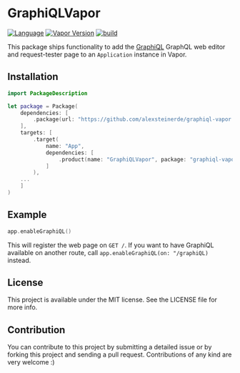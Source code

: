 # GraphiQLVapor
[![Language](https://img.shields.io/badge/Swift-5.4-brightgreen.svg)](http://swift.org)
[![Vapor Version](https://img.shields.io/badge/Vapor-4-F6CBCA.svg)](http://vapor.codes)
[![build](https://github.com/alexsteinerde/graphiql-vapor/workflows/build/badge.svg)](https://github.com/alexsteinerde/graphiql-vapor/actions)

This package ships functionality to add the [GraphiQL](https://github.com/graphql/graphiql) GraphQL web editor and request-tester page to an `Application` instance in Vapor.

## Installation
```swift
import PackageDescription

let package = Package(
    dependencies: [
        .package(url: "https://github.com/alexsteinerde/graphiql-vapor.git", from: "2.2.0"),
    ],
    targets: [
        .target(
            name: "App",
            dependencies: [
                .product(name: "GraphiQLVapor", package: "graphiql-vapor"),
            ]
        ),
    ...
    ]
)
```

## Example
```Swift
app.enableGraphiQL()

```
This will register the web page on `GET /`. If you want to have GraphiQL available on another route, call `app.enableGraphiQL(on: "/graphiQL)` instead.

## License
This project is available under the MIT license. See the LICENSE file for more info.

## Contribution
You can contribute to this project by submitting a detailed issue or by forking this project and sending a pull request. Contributions of any kind are very welcome :)
